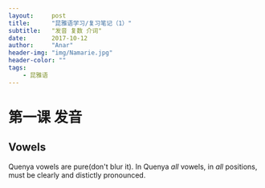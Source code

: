 ```yaml
---
layout:     post
title:      "昆雅语学习/复习笔记（1）"
subtitle:   "发音 复数 介词"
date:       2017-10-12
author:     "Anar"
header-img: "img/Namarie.jpg"
header-color: ""
tags:
    - 昆雅语
---
```

# 第一课 发音
## Vowels
Quenya vowels are pure(don't blur it). In Quenya *all* vowels, in *all* positions, must be clearly and distictly pronounced.

